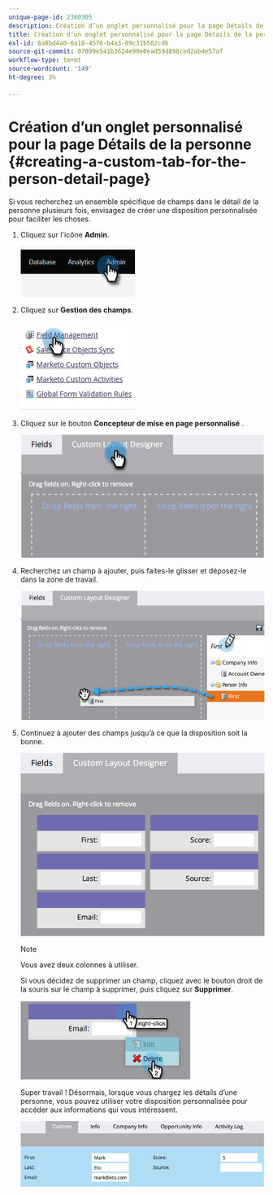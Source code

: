 ```yaml
---
unique-page-id: 2360305
description: Création d’un onglet personnalisé pour la page Détails de la personne - Documents Marketo - Documentation du produit
title: Création d’un onglet personnalisé pour la page Détails de la personne
exl-id: 8a8bd4a0-6a18-4576-b4a3-89c31b502cd6
source-git-commit: 07899e541b3624e99e0ead59d898ced2ab4e57af
workflow-type: tm+mt
source-wordcount: '149'
ht-degree: 3%

---
```


# Création d’un onglet personnalisé pour la page Détails de la personne {#creating-a-custom-tab-for-the-person-detail-page}

Si vous recherchez un ensemble spécifique de champs dans le détail de la personne plusieurs fois, envisagez de créer une disposition personnalisée pour faciliter les choses.

1. Cliquez sur l&#39;icône **Admin**.

   ![](assets/creating-a-custom-tab-for-the-person-detail-page-1.png)

1. Cliquez sur **Gestion des champs**.

   ![](assets/creating-a-custom-tab-for-the-person-detail-page-2.png)

1. Cliquez sur le bouton **Concepteur de mise en page personnalisé** .

   ![](assets/creating-a-custom-tab-for-the-person-detail-page-3.png)

1. Recherchez un champ à ajouter, puis faites-le glisser et déposez-le dans la zone de travail.

   ![](assets/creating-a-custom-tab-for-the-person-detail-page-4.png)

1. Continuez à ajouter des champs jusqu’à ce que la disposition soit la bonne.

   ![](assets/creating-a-custom-tab-for-the-person-detail-page-5.png)

   >[!NOTE]
   >
   >Vous avez deux colonnes à utiliser.

   Si vous décidez de supprimer un champ, cliquez avec le bouton droit de la souris sur le champ à supprimer, puis cliquez sur **Supprimer**.

   ![](assets/creating-a-custom-tab-for-the-person-detail-page-6.png)

   Super travail ! Désormais, lorsque vous chargez les détails d’une personne, vous pouvez utiliser votre disposition personnalisée pour accéder aux informations qui vous intéressent.

   ![](assets/creating-a-custom-tab-for-the-person-detail-page-7.png)
